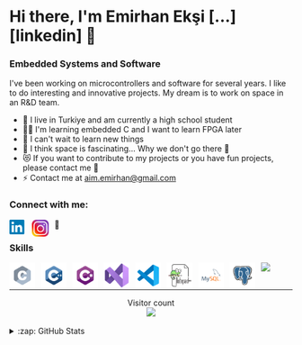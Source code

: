 # Hi there, I'm Emirhan Ekşi [...][linkedin] 👋

### Embedded Systems and Software

I've been working on microcontrollers and software for several years. I like to do interesting and innovative projects. My dream is to work on space in an R&D team.

- 📿 I live in Turkiye and am currently a high school student
- 👨‍💻 I'm learning embedded C and I want to learn FPGA later
- 🔎 I can't wait to learn new things
- 🚀 I think space is fascinating... Why we don't go there 🦾
- 😻 If you want to contribute to my projects or you have fun projects, please contact me 🙏
- ⚡ Contact me at aim.emirhan@gmail.com

### Connect with me:

[<img align="left"  width="30px" src="https://raw.githubusercontent.com/embeddedJedi/embeddedJedi/main/image/pngwing.com%20(1).png" style="padding-right:10px;" >](https://www.linkedin.com/in/emirhan-ek%C5%9Fi-678a5a244/)

[<img align="left" width="30px" src="https://raw.githubusercontent.com/embeddedJedi/embeddedJedi/main/image/pngwing.com.png" style="padding-right:10px;" >](https://www.instagram.com/mlg.emir/)
🥷

### Skills

<img align="left"  width="46px" src="https://raw.githubusercontent.com/embeddedJedi/embeddedJedi/3bedb3ffce1b5a85078af35ab809669c5caf80ef/image/c.svg" style="padding-right:10px;" />

<img align="left" width="46px" src="https://raw.githubusercontent.com/embeddedJedi/embeddedJedi/3bedb3ffce1b5a85078af35ab809669c5caf80ef/image/c%2B%2B.svg" style="padding-right:10px;" />

<img align="left" width="46px" src="https://raw.githubusercontent.com/embeddedJedi/embeddedJedi/3bedb3ffce1b5a85078af35ab809669c5caf80ef/image/c%23.svg" style="padding-right:10px;" />

<img align="left"  width="46px" src="https://raw.githubusercontent.com/embeddedJedi/embeddedJedi/3bedb3ffce1b5a85078af35ab809669c5caf80ef/image/vs-studio.svg" style="padding-right:10px;" />

<img align="left"  width="46px" src="https://raw.githubusercontent.com/embeddedJedi/embeddedJedi/3bedb3ffce1b5a85078af35ab809669c5caf80ef/image/vscode.svg" style="padding-right:10px;" />


<img align="left"  width="46px" src="https://github.com/embeddedJedi/embeddedJedi/blob/main/image/notepad++.png?raw=true" style="padding-right:10px;" />

<img align="left"  width="46px" src="https://raw.githubusercontent.com/embeddedJedi/embeddedJedi/3bedb3ffce1b5a85078af35ab809669c5caf80ef/image/mysql.svg" style="padding-right:10px;" />

<img align="left"  width="46px" src="https://raw.githubusercontent.com/embeddedJedi/embeddedJedi/3bedb3ffce1b5a85078af35ab809669c5caf80ef/image/postgresql.svg" style="padding-right:10px;" />

<img align="left" width="46px" src="https://user-images.githubusercontent.com/3369400/139447912-e0f43f33-6d9f-45f8-be46-2df5bbc91289.png" style="padding-right:10px;" />

<br />
<br />

---

<p align="center"> 
  Visitor count<br>
  <img src="https://profile-counter.glitch.me/embeddedJedi/count.svg" />
</p>


<details>
  <summary>:zap: GitHub Stats</summary>

  <img align="left" alt="embeddedJedi's GitHub Stats" src="https://github-readme-stats.vercel.app/api?username=embeddedJedi&show_icons=true&hide_border=false&title_color=ff652f&icon_color=FFE400&bg_color=09131B&text_color=ffffff&border_color=0c1a25" />



